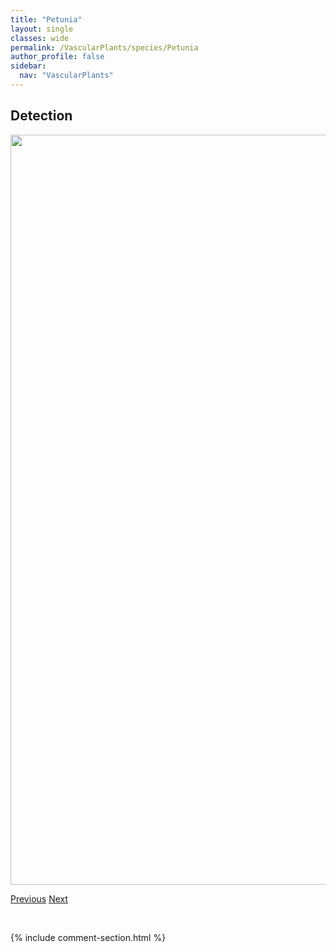 ```yaml
---
title: "Petunia"
layout: single
classes: wide
permalink: /VascularPlants/species/Petunia
author_profile: false
sidebar:
  nav: "VascularPlants"
---
```


<h2>Detection</h2>

<a href="https://drive.google.com/uc?export=view&id=1gG2Jk9OCn5nU_JM-UT-7PiLFx-crNHTq">
<img src="https://drive.google.com/uc?export=view&id=1gG2Jk9OCn5nU_JM-UT-7PiLFx-crNHTq" height = "1200" width = "800">
</a>


<a href="/DevelopmentWebsite/VascularPlants/species/PetasitesFrigidus" class="pagination--pager" title="Arctic Sweet Coltsfoot">Previous</a> <a href="/DevelopmentWebsite/VascularPlants/species/PetuniaxAtkinsiana" class="pagination--pager" title="Petunia x atkinsiana">Next</a>

<p>&nbsp;</p>

{% include comment-section.html %}
